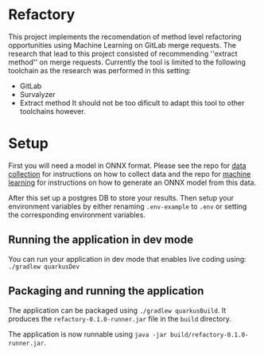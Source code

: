 # Refactory

This project implements the recomendation of method level refactoring opportunities using Machine Learning on GitLab merge requests.
The research that lead to this project consisted of recommending ''extract method'' on merge requests.
Currently the tool is limited to the following toolchain as the research was performed in this setting:
* GitLab
* Survalyzer
* Extract method
It should not be too dificult to adapt this tool to other toolchains however.

# Setup

First you will need a model in ONNX format.
Please see the repo for [data collection](https://github.com/refactoring-ai/Data-Collection)
 for instructions on how to collect data and the repo for [machine learning](https://github.com/refactoring-ai/Machine-Learning)
 for instructions on how to generate an ONNX model from this data.

After this set up a postgres DB to store your results.
Then setup your environment variables by either renaming `.env-example` to `.env` or setting the corresponding environment variables.


## Running the application in dev mode

You can run your application in dev mode that enables live coding using: `./gradlew quarkusDev`

## Packaging and running the application

The application can be packaged using `./gradlew quarkusBuild`.
It produces the `refactory-0.1.0-runner.jar` file in the `build` directory.

The application is now runnable using `java -jar build/refactory-0.1.0-runner.jar`.

